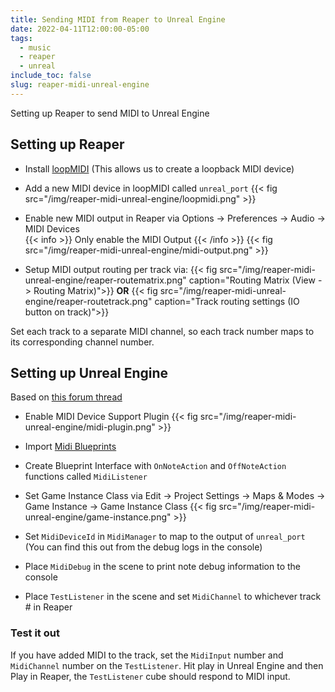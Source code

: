 ```yaml
---
title: Sending MIDI from Reaper to Unreal Engine
date: 2022-04-11T12:00:00-05:00
tags:
  - music
  - reaper
  - unreal
include_toc: false
slug: reaper-midi-unreal-engine
---
```


Setting up Reaper to send MIDI to Unreal Engine

<!--more-->

## Setting up Reaper

- Install [loopMIDI](https://www.tobias-erichsen.de/software/loopmidi.html) (This allows us to create a loopback MIDI device)

- Add a new MIDI device in loopMIDI called `unreal_port`
{{< fig src="/img/reaper-midi-unreal-engine/loopmidi.png" >}}

- Enable new MIDI output in Reaper via Options -> Preferences -> Audio -> MIDI Devices  
{{< info >}}
Only enable the MIDI Output
{{< /info >}}
{{< fig src="/img/reaper-midi-unreal-engine/midi-output.png" >}}

- Setup MIDI output routing per track via:
{{< fig src="/img/reaper-midi-unreal-engine/reaper-routematrix.png" caption="Routing Matrix (View -> Routing Matrix)">}}
**OR**
{{< fig src="/img/reaper-midi-unreal-engine/reaper-routetrack.png" caption="Track routing settings (IO button on track)">}}

Set each track to a separate MIDI channel, so each track number maps to its corresponding channel number.

## Setting up Unreal Engine

Based on [this forum thread](https://forums.unrealengine.com/t/setting-up-a-blueprint-midi-manager-with-4-14-version-of-midi-device-support-plugin/91606)

- Enable MIDI Device Support Plugin
{{< fig src="/img/reaper-midi-unreal-engine/midi-plugin.png" >}}

- Import [Midi Blueprints](https://dev.epicgames.com/community/snippets/JKp/unreal-engine-midi-input)

- Create Blueprint Interface with `OnNoteAction` and `OffNoteAction` functions called `MidiListener`

- Set Game Instance Class via Edit -> Project Settings -> Maps & Modes -> Game Instance -> Game Instance Class
{{< fig src="/img/reaper-midi-unreal-engine/game-instance.png" >}}

- Set `MidiDeviceId` in `MidiManager` to map to the output of `unreal_port` (You can find this out from the debug logs in the console)

- Place `MidiDebug` in the scene to print note debug information to the console

- Place `TestListener` in the scene and set `MidiChannel` to whichever track # in Reaper

### Test it out

If you have added MIDI to the track, set the `MidiInput` number and `MidiChannel` number on the `TestListener`. Hit play in Unreal Engine and then Play in Reaper, the `TestListener` cube should respond to MIDI input.
